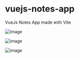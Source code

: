 # vuejs-notes-app

VueJs Notes App made with Vite

![image](https://github.com/IndriesAndrei/vuejs-notes-app/assets/24415865/cc8ce352-4178-49b7-b489-9d5e88347474)


![image](https://github.com/IndriesAndrei/vuejs-notes-app/assets/24415865/f6145bb9-4fde-4b22-aa01-050569ea34ee)

![image](https://github.com/IndriesAndrei/vuejs-notes-app/assets/24415865/df8893cd-a30d-4e2b-80ff-f1cbedc43fd1)

